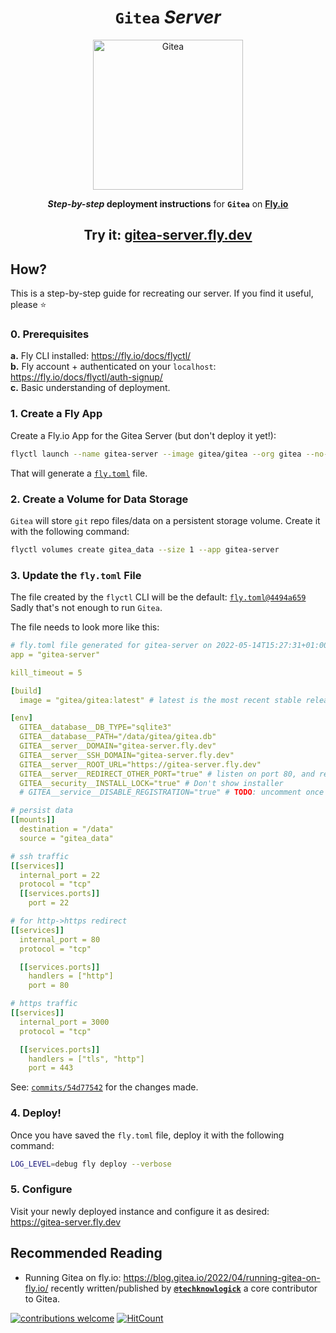 <div align="center">

# `Gitea` _Server_

<img alt="Gitea" src="https://user-images.githubusercontent.com/194400/168781665-a52d2c00-8b69-44ae-a10a-7bd1c3932020.svg" width="240"/>

**_Step-by-step_ deployment instructions**
for **`Gitea`** on
[**Fly.io**](https://fly.io)

## Try it: [gitea-server.fly.dev](https://gitea-server.fly.dev)

</div>

## How?

This is a step-by-step guide for recreating our server.
If you find it useful, please ⭐

### 0. Prerequisites

**a.** Fly CLI installed:
https://fly.io/docs/flyctl/ <br />
**b.** Fly account + authenticated on your `localhost`:
https://fly.io/docs/flyctl/auth-signup/ <br />
**c.** Basic understanding of deployment. <br />

### 1. Create a Fly App

Create a Fly.io App
for the Gitea Server
(but don't deploy it yet!):

```sh
flyctl launch --name gitea-server --image gitea/gitea --org gitea --no-deploy
```

That will generate a
[`fly.toml`](https://github.com/dwyl/gitea-server/blob/main/fly.toml)
file.

### 2. Create a Volume for Data Storage

`Gitea` will store `git` repo files/data on a persistent storage volume.
Create it with the following command:

```sh
flyctl volumes create gitea_data --size 1 --app gitea-server
```

### 3. Update the `fly.toml` File

The file created by the `flyctl` CLI
will be the default:
[`fly.toml@4494a659`](https://github.com/dwyl/gitea-server/commit/4494a659fbcba2ac4adc616342c9a15579937108#diff-660f7078dc0b381a350960eae8f3e924e739994dd8657dcc0d270a28c6ff8a38)
Sadly that's not enough to run `Gitea`.

The file needs to look more like this:

```yaml
# fly.toml file generated for gitea-server on 2022-05-14T15:27:31+01:00
app = "gitea-server"

kill_timeout = 5

[build]
  image = "gitea/gitea:latest" # latest is the most recent stable release

[env]
  GITEA__database__DB_TYPE="sqlite3"
  GITEA__database__PATH="/data/gitea/gitea.db"
  GITEA__server__DOMAIN="gitea-server.fly.dev"
  GITEA__server__SSH_DOMAIN="gitea-server.fly.dev"
  GITEA__server__ROOT_URL="https://gitea-server.fly.dev"
  GITEA__server__REDIRECT_OTHER_PORT="true" # listen on port 80, and redirect to "ROOT_URL"
  GITEA__security__INSTALL_LOCK="true" # Don't show installer
  # GITEA__service__DISABLE_REGISTRATION="true" # TODO: uncomment once you have created your first user

# persist data
[[mounts]]
  destination = "/data"
  source = "gitea_data"

# ssh traffic
[[services]]
  internal_port = 22
  protocol = "tcp"
  [[services.ports]]
    port = 22

# for http->https redirect
[[services]]
  internal_port = 80
  protocol = "tcp"

  [[services.ports]]
    handlers = ["http"]
    port = 80

# https traffic
[[services]]
  internal_port = 3000
  protocol = "tcp"

  [[services.ports]]
    handlers = ["tls", "http"]
    port = 443
```

See:
[`commits/54d77542`](https://github.com/dwyl/gitea-server/pull/2/commits/54d77542ada8f1bda5a107f831c9a1acfa583160)
for the changes made.

### 4. Deploy!

Once you have saved the `fly.toml` file,
deploy it with the following command:

```sh
LOG_LEVEL=debug fly deploy --verbose
```

### 5. Configure

Visit your newly deployed instance
and configure it as desired:
https://gitea-server.fly.dev

## Recommended Reading

- Running Gitea on fly.io:
  https://blog.gitea.io/2022/04/running-gitea-on-fly.io/
  recently written/published by
  [**`@techknowlogick`**](https://github.com/techknowlogick)
  a core contributor to Gitea.

[![contributions welcome](https://img.shields.io/badge/contributions-welcome-brightgreen.svg?style=flat-square)](https://github.com/dwyl/gitea-demo/issues)
[![HitCount](http://hits.dwyl.com/dwyl/gitea-demo.svg)](http://hits.dwyl.com/dwyl/gitea-demo)
